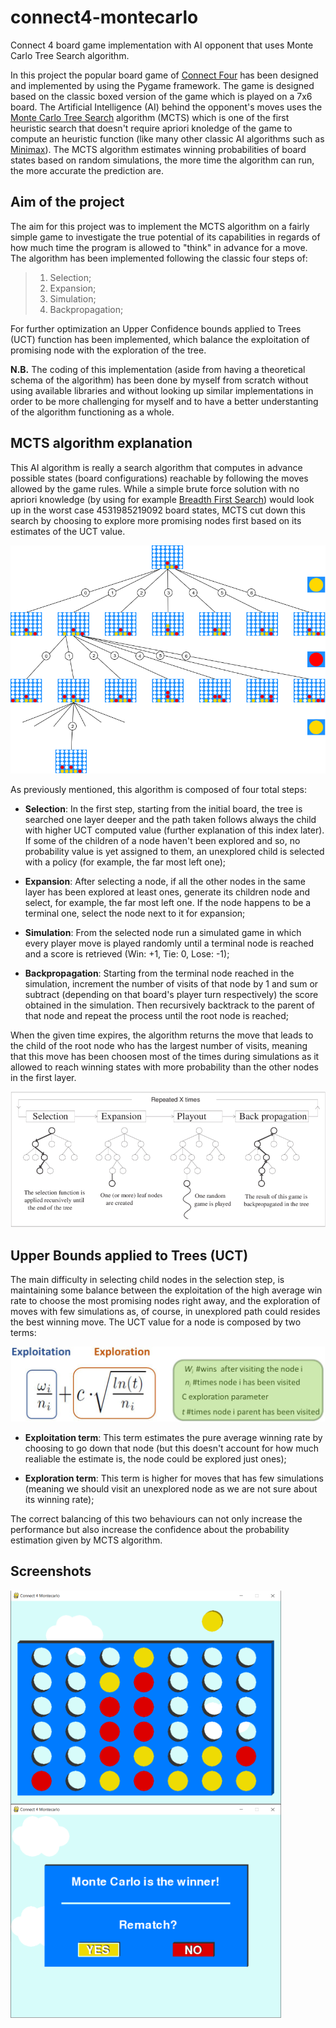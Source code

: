 # connect4-montecarlo
Connect 4 board game implementation with AI opponent that uses Monte Carlo Tree Search algorithm.

In this project the popular board game of [Connect Four](https://en.wikipedia.org/wiki/Connect_Four) has been designed and implemented by using the Pygame framework. The game is designed based on the classic boxed version of the game which is played on a 7x6 board. The Artificial Intelligence (AI) behind the opponent's moves uses the [Monte Carlo Tree Search](https://en.wikipedia.org/wiki/Monte_Carlo_tree_search) algorithm (MCTS) which is one of the first heuristic search that doesn't require apriori knoledge of the game to compute an heuristic function (like many other classic AI algorithms such as [Minimax](https://en.wikipedia.org/wiki/Minimax)). The MCTS algorithm estimates winning probabilities of board states based on random simulations, the more time the algorithm can run, the more accurate the prediction are.

## Aim of the project
The aim for this project was to implement the MCTS algorithm on a fairly simple game to investigate the true potential of its capabilities in regards of how much time the program is allowed to "think" in advance for a move. The algorithm has been implemented following the classic four steps of:
>1. Selection;
>2. Expansion;
>3. Simulation;
>4. Backpropagation;

For further optimization an Upper Confidence bounds applied to Trees (UCT) function has been implemented, which balance the exploitation of promising node with the exploration of the tree.

**N.B.**
The coding of this implementation (aside from having a theoretical schema of the algorithm) has been done by myself from scratch without using available libraries and without looking up similar implementations in order to be more challenging for myself and to have a better understanting of the algorithm functioning as a whole.

## MCTS algorithm explanation
This AI algorithm is really a search algorithm that computes in advance possible states (board configurations) reachable by following the moves allowed by the game rules. While a simple brute force solution with no apriori knowledge (by using for example [Breadth First Search](https://en.wikipedia.org/wiki/Breadth-first_search)) would look up in the worst case 4531985219092 board states, MCTS cut down this search by choosing to explore more promising nodes first based on its estimates of the UCT value.

<p align="center"><img src="images/connect4_tree.png" alt="Connect 4 state tree"></p>

As previously mentioned, this algorithm is composed of four total steps:

- **Selection**: In the first step, starting from the initial board, the tree is searched one layer deeper and the path taken follows always the child with higher UCT computed value (further explanation of this index later). If some of the children of a node haven't been explored and so, no probability value is yet assigned to them, an unexplored child is selected with a policy (for example, the far most left one);

- **Expansion**: After selecting a node, if all the other nodes in the same layer has been explored at least ones, generate its children node and select, for example, the far most left one. If the node happens to be a terminal one, select the node next to it for expansion;

- **Simulation**: From the selected node run a simulated game in which every player move is played randomly until a terminal node is reached and a score is retrieved (Win: +1, Tie: 0, Lose: -1);

- **Backpropagation**: Starting from the terminal node reached in the simulation, increment the number of visits of that node by 1 and sum or subtract (depending on that board's player turn respectively) the score obtained in the simulation. Then recursively backtrack to the parent of that node and repeat the process until the root node is reached;

When the given time expires, the algorithm returns the move that leads to the child of the root node who has the largest number of visits, meaning that this move has been choosen most of the times during simulations as it allowed to reach winning states with more probability than the other nodes in the first layer.

<img src="images/montecarlo_algorithm.png" alt="Monte Carlo Tree Search algorithm">

## Upper Bounds applied to Trees (UCT)
The main difficulty in selecting child nodes in the selection step, is maintaining some balance between the exploitation of the high average win rate to choose the most promising nodes right away, and the exploration of moves with few simulations as, of course, in unexplored path could resides the best winning move. The UCT value for a node is composed by two terms:

<p align="center"><img height="120" src="images/UCT_index.png" alt="UCT index formula"></p>

- **Exploitation term**: This term estimates the pure average winning rate by choosing to go down that node (but this doesn't account for how much realiable the estimate is, the node could be explored just ones);

- **Exploration term**: This term is higher for moves that has few simulations (meaning we should visit an unexplored node as we are not sure about its winning rate);

The correct balancing of this two behaviours can not only increase the performance but also increase the confidence about the probability estimation given by MCTS algorithm.

## Screenshots
<p>
<img style="float: left" height="342" src="images/img1.png" alt="Screenshot 1">
<img style="float: left" height="342" src="images/img2.png" alt="Screenshot 2">
</p>

